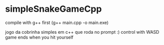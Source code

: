 # simpleSnakeGameCpp
compile with g++ first (g++ main.cpp -o main.exe)

jogo da cobrinha simples em c++ que roda no prompt :)
control with WASD
game ends when you hit yourself
